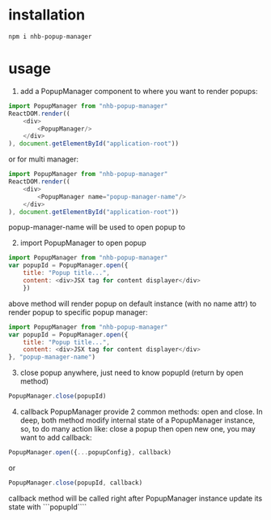 # installation
``` shell
npm i nhb-popup-manager
```

# usage
1. add a PopupManager component to where you want to render popups: <br/>
``` javascript
import PopupManager from "nhb-popup-manager"
ReactDOM.render((
    <div>
        <PopupManager/>
    </div>
), document.getElementById("application-root"))
```

or for multi manager:
``` javascript
import PopupManager from "nhb-popup-manager"
ReactDOM.render((
    <div>
        <PopupManager name="popup-manager-name"/>
    </div>
), document.getElementById("application-root"))
```
popup-manager-name will be used to open popup to

2. import PopupManager to open popup <br/>
``` javascript
import PopupManager from "nhb-popup-manager"
var popupId = PopupManager.open({
    title: "Popup title...",
    content: <div>JSX tag for content displayer</div>
    })
```
above method will render popup on default instance (with no name attr)
to render popup to specific popup manager:
``` javascript
import PopupManager from "nhb-popup-manager"
var popupId = PopupManager.open({
    title: "Popup title...",
    content: <div>JSX tag for content displayer</div>
}, "popup-manager-name")
```

3. close popup anywhere, just need to know popupId (return by open method)<br/>
``` javascript
PopupManager.close(popupId)
```

4. callback
PopupManager provide 2 common methods: open and close. In deep, both method modify internal state of a PopupManager instance, so, to do many action like: close a popup then open new one, you may want to add callback:
``` javascript
PopupManager.open({...popupConfig}, callback)
```
or
``` javascript
PopupManager.close(popupId, callback)
```

callback method will be called right after PopupManager instance update its state with ```popupId````
